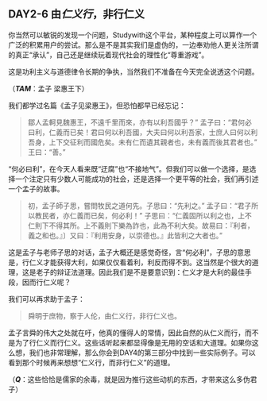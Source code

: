 ## DAY2-6 由*仁义行*，非行仁义

你当然可以敏锐的发现一个问题，Studywith这个平台，某种程度上可以算作一个广泛的积累用户的尝试。那么是不是其实我们是虚伪的，一边奉劝他人更关注所谓的真正“承认”，自己还是继续玩着现代社会的理性化“尊重游戏”。

这是功利主义与道德律令长期的争执，当然我们不准备在今天完全说透这个问题。

（**_TAM_**：孟子 梁惠王下）

我们都学过名篇《孟子见梁惠王》，但恐怕都早已经忘记：


> 鄒人孟軻見魏惠王，不遠千里而來，亦有以利吾國乎？” 孟子曰：“君何必曰利，仁義而已矣！君曰何以利吾國，大夫曰何以利吾家，士庶人曰何以利吾身，上下交征利而國危矣。未有仁而遺其親者也，未有義而後其君者也。” 王曰：“善。”


“何必曰利”，在今天人看来既“迂腐”也“不接地气”。但我们可以做一个选择，是选择一个注定只有少数人可能成功的社会，还是选择一个更平等的社会，我们再引述一个孟子的故事。


> 初，孟子師子思，嘗問牧民之道何先。子思曰：“先利之。” 孟子曰：“君子所以教民者，亦仁義而已矣，何必利！” 子思曰：“仁義固所以利之也，上不仁則下不得其所。上不義則下樂為詐也，此為不利大矣。故易曰：『利者，義之和也。』〕又曰：『利用安身，以崇德也。』此皆利之大者也。”


这是孟子与老师子思的对话，孟子大概还是感觉奇怪，言“何必利”，子思的意思是，行仁义才能获得大利，如果仅仅看着利，利反而得不到。这当然是个很大的道理，这是老子的辩证法道理。因此我们是不是要意识到：仁义才是大利的最佳手段，因而行仁义呢？

我们可以再求助于孟子：


> 舜明于庶物，察于人伦，由仁义行，非行仁义也。


孟子言舜的伟大之处就在吁，他真的懂得人的常情，因此自然的从仁义而行，而不是为了行仁义而行仁义。这些话听起来都显得像是无用的空话和大道理。如果你这么想，我们也非常理解，那么你会到DAY4的第三部分中找到一些实际例子。可以看到那个时候再来想想“仁义行，而非行仁义”的道理。

（**_Q_**：这些恰恰是儒家的余毒，就是因为推行这些动机的东西，才带来这么多伪君子）